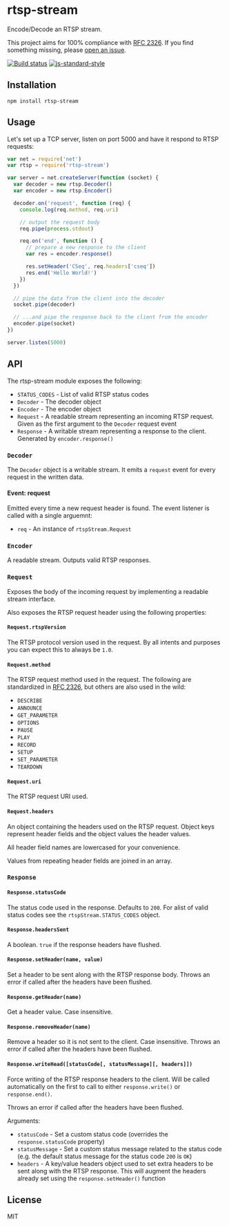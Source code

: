 # rtsp-stream

Encode/Decode an RTSP stream.

This project aims for 100% compliance with [RFC
2326](https://tools.ietf.org/html/rfc2326). If you find something
missing, please [open an
issue](https://github.com/watson/rtsp-stream/issues).

[![Build status](https://travis-ci.org/watson/rtsp-stream.svg?branch=master)](https://travis-ci.org/watson/rtsp-stream)
[![js-standard-style](https://img.shields.io/badge/code%20style-standard-brightgreen.svg?style=flat)](https://github.com/feross/standard)

## Installation

```
npm install rtsp-stream
```

## Usage

Let's set up a TCP server, listen on port 5000 and have it respond to
RTSP requests:

```js
var net = require('net')
var rtsp = require('rtsp-stream')

var server = net.createServer(function (socket) {
  var decoder = new rtsp.Decoder()
  var encoder = new rtsp.Encoder()

  decoder.on('request', function (req) {
    console.log(req.method, req.uri)

    // output the request body
    req.pipe(process.stdout)

    req.on('end', function () {
      // prepare a new response to the client
      var res = encoder.response()

      res.setHeader('CSeq', req.headers['cseq'])
      res.end('Hello World!')
    })
  })

  // pipe the data from the client into the decoder
  socket.pipe(decoder)

  // ...and pipe the response back to the client from the encoder
  encoder.pipe(socket)
})

server.listen(5000)
```

## API

The rtsp-stream module exposes the following:

- `STATUS_CODES` - List of valid RTSP status codes
- `Decoder` - The decoder object
- `Encoder` - The encoder object
- `Request` - A readable stream representing an incoming RTSP request. Given as
  the first argument to the `Decoder` request event
- `Response` - A writable stream representing a response to the client.
  Generated by `encoder.response()`

### `Decoder`

The `Decoder` object is a writable stream. It emits a `request` event
for every request in the written data.

#### Event: request

Emitted every time a new request header is found. The event listener is
called with a single arguemnt:

- `req` - An instance of `rtspStream.Request`

### `Encoder`

A readable stream. Outputs valid RTSP responses.

### `Request`

Exposes the body of the incoming request by implementing a readable
stream interface.

Also exposes the RTSP request header using the following properties:

#### `Request.rtspVersion`

The RTSP protocol version used in the request. By all intents and
purposes you can expect this to always be `1.0`.

#### `Request.method`

The RTSP request method used in the request. The following are
standardized in [RFC 2326](https://tools.ietf.org/html/rfc2326), but
others are also used in the wild:

- `DESCRIBE`
- `ANNOUNCE`
- `GET_PARAMETER`
- `OPTIONS`
- `PAUSE`
- `PLAY`
- `RECORD`
- `SETUP`
- `SET_PARAMETER`
- `TEARDOWN`

#### `Request.uri`

The RTSP request URI used.

#### `Request.headers`

An object containing the headers used on the RTSP request. Object keys
represent header fields and the object values the header values.

All header field names are lowercased for your convenience.

Values from repeating header fields are joined in an array.

### `Response`

#### `Response.statusCode`

The status code used in the response. Defaults to `200`. For alist of
valid status codes see the `rtspStream.STATUS_CODES` object.

#### `Response.headersSent`

A boolean. `true` if the response headers have flushed.

#### `Response.setHeader(name, value)`

Set a header to be sent along with the RTSP response body. Throws an
error if called after the headers have been flushed.

#### `Response.getHeader(name)`

Get a header value. Case insensitive.

#### `Response.removeHeader(name)`

Remove a header so it is not sent to the client. Case insensitive.
Throws an error if called after the headers have been flushed.

#### `Response.writeHead([statusCode[, statusMessage][, headers]])`

Force writing of the RTSP response headers to the client. Will be called
automatically on the first to call to either `response.write()` or
`response.end()`.

Throws an error if called after the headers have been flushed.

Arguments:

- `statusCode` - Set a custom status code (overrides the
  `response.statusCode` property)
- `statusMessage` - Set a custom status message related to the status
  code (e.g. the default status message for the status code `200` is
  `OK`)
- `headers` - A key/value headers object used to set extra headers to be
  sent along with the RTSP response. This will augment the headers
  already set using the `response.setHeader()` function

## License

MIT
